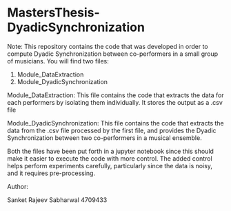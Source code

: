 # MastersThesis-DyadicSynchronization

Note:
This repository contains the code that was developed in order to compute Dyadic Synchronization between co-performers in a small group of musicians. 
You will find two files:
  1. Module_DataExtraction
  2. Module_DyadicSynchronization

Module_DataExtraction:
This file contains the code that extracts the data for each performers by isolating them individually. It stores the output as a .csv file

Module_DyadicSynchronization:
This file contains the code that extracts the data from the .csv file processed by the first file, and provides the Dyadic Synchronization between two co-performers in a musical ensemble.

Both the files have been put forth in a jupyter notebook since this should make it easier to execute the code with more control.
The added control helps perform experiments carefully, particularly since the data is noisy, and it requires pre-processing.



Author:

Sanket Rajeev Sabharwal 4709433
